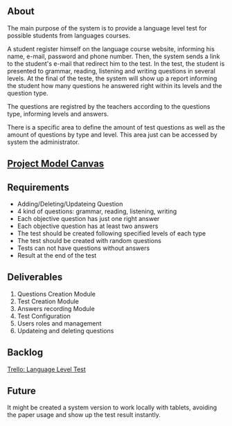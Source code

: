 
## About

The main purpose of the system is to provide a language level test for possible students from languages courses. 

A student register himself on the language course website, informing his name, e-mail, password and phone number. Then, the system sends a link to the student's e-mail that redirect him to the test. In the test, the student is presented to grammar, reading, listening and writing questions in several levels. At the final of the teste, the system will show up a report informing the student how many questions he answered right within its levels and the question type.

The questions are registred by the teachers according to the questions type, informing levels and answers.

There is a specific area to define the amount of test questions as well as the amount of questions by type and level. This area just can be accessed by system the administrator. 


## [Project Model Canvas](https://trello.com/b/3gaHmPEv/language-level-test)

## Requirements
- Adding/Deleting/Updateing Question
- 4 kind of questions: grammar, reading, listening, writing
- Each objective question has just one right answer
- Each objective question has at least two answers
- The test should be created following specified levels of each type
- The test should be created with random questions
- Tests can not have questions without answers
- Result at the end of the test

## Deliverables

1. Questions Creation Module
2. Test Creation Module
3. Answers recording Module
4. Test Configuration
5. Users roles and management
6. Updateing and deleting questions

## Backlog

[Trello: Language Level Test](https://trello.com/b/3gaHmPEv/language-level-test)

## Future

It might be created a system version to work locally with tablets, avoiding the paper usage and show up the test result instantly.


